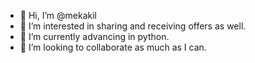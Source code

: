 - 👋 Hi, I’m @mekakil
- 👀 I’m interested in sharing and receiving offers as well.
- 🌱 I’m currently advancing in python.
- 💞️ I’m looking to collaborate as much as I can.


